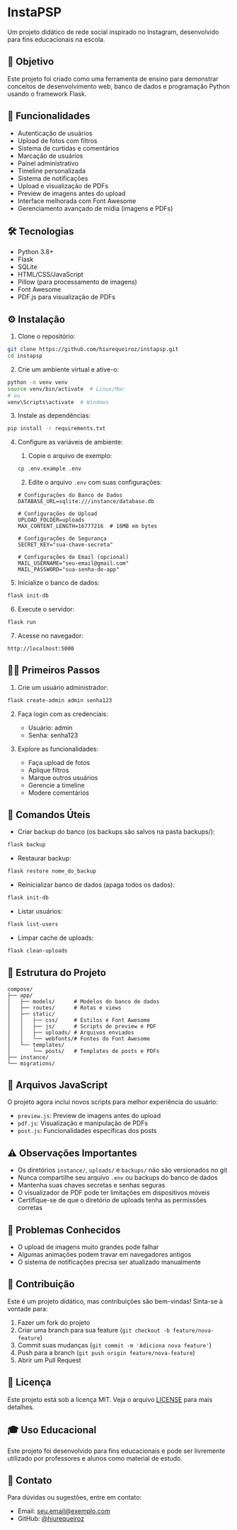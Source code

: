 # InstaPSP

Um projeto didático de rede social inspirado no Instagram, desenvolvido para fins educacionais na escola.

## 🎯 Objetivo

Este projeto foi criado como uma ferramenta de ensino para demonstrar conceitos de desenvolvimento web, banco de dados e programação Python usando o framework Flask.

## 🚀 Funcionalidades

- Autenticação de usuários
- Upload de fotos com filtros
- Sistema de curtidas e comentários
- Marcação de usuários
- Painel administrativo
- Timeline personalizada
- Sistema de notificações
- Upload e visualização de PDFs
- Preview de imagens antes do upload
- Interface melhorada com Font Awesome
- Gerenciamento avançado de mídia (imagens e PDFs)

## 🛠️ Tecnologias

- Python 3.8+
- Flask
- SQLite
- HTML/CSS/JavaScript
- Pillow (para processamento de imagens)
- Font Awesome
- PDF.js para visualização de PDFs

## ⚙️ Instalação

1. Clone o repositório:
```bash
git clone https://github.com/hiurequeiroz/instapsp.git
cd instapsp
```

2. Crie um ambiente virtual e ative-o:
```bash
python -m venv venv
source venv/bin/activate  # Linux/Mac
# ou
venv\Scripts\activate  # Windows
```

3. Instale as dependências:
```bash
pip install -r requirements.txt
```

4. Configure as variáveis de ambiente:
   1. Copie o arquivo de exemplo:
   ```bash
   cp .env.example .env
   ```
   
   2. Edite o arquivo `.env` com suas configurações:
   ```
   # Configurações do Banco de Dados
   DATABASE_URL=sqlite:///instance/database.db
   
   # Configurações de Upload
   UPLOAD_FOLDER=uploads
   MAX_CONTENT_LENGTH=16777216  # 16MB em bytes
   
   # Configurações de Segurança
   SECRET_KEY="sua-chave-secreta"
   
   # Configurações de Email (opcional)
   MAIL_USERNAME="seu-email@gmail.com"
   MAIL_PASSWORD="sua-senha-de-app"
   ```

5. Inicialize o banco de dados:
```bash
flask init-db
```

6. Execute o servidor:
```bash
flask run
```

7. Acesse no navegador:
```
http://localhost:5000
```

## 👨‍💻 Primeiros Passos

1. Crie um usuário administrador:
```bash
flask create-admin admin senha123
```

2. Faça login com as credenciais:
   - Usuário: admin
   - Senha: senha123

3. Explore as funcionalidades:
   - Faça upload de fotos
   - Aplique filtros
   - Marque outros usuários
   - Gerencie a timeline
   - Modere comentários

## 🔧 Comandos Úteis

- Criar backup do banco (os backups são salvos na pasta backups/):
```bash
flask backup
```

- Restaurar backup:
```bash
flask restore nome_do_backup
```

- Reinicializar banco de dados (apaga todos os dados):
```bash
flask init-db
```

- Listar usuários:
```bash
flask list-users
```

- Limpar cache de uploads:
```bash
flask clean-uploads
```

## 📁 Estrutura do Projeto

```
compose/
├── app/
│   ├── models/      # Modelos do banco de dados
│   ├── routes/      # Rotas e views
│   ├── static/      
│   │   ├── css/     # Estilos e Font Awesome
│   │   ├── js/      # Scripts de preview e PDF
│   │   ├── uploads/ # Arquivos enviados
│   │   └── webfonts/# Fontes do Font Awesome
│   └── templates/   
│       └── posts/   # Templates de posts e PDFs
├── instance/        
└── migrations/      
```

## 🔧 Arquivos JavaScript

O projeto agora inclui novos scripts para melhor experiência do usuário:
- `preview.js`: Preview de imagens antes do upload
- `pdf.js`: Visualização e manipulação de PDFs
- `post.js`: Funcionalidades específicas dos posts

## ⚠️ Observações Importantes

- Os diretórios `instance/`, `uploads/` e `backups/` não são versionados no git
- Nunca compartilhe seu arquivo `.env` ou backups do banco de dados
- Mantenha suas chaves secretas e senhas seguras
- O visualizador de PDF pode ter limitações em dispositivos móveis
- Certifique-se de que o diretório de uploads tenha as permissões corretas

## 🐛 Problemas Conhecidos

- O upload de imagens muito grandes pode falhar
- Algumas animações podem travar em navegadores antigos
- O sistema de notificações precisa ser atualizado manualmente

## 👥 Contribuição

Este é um projeto didático, mas contribuições são bem-vindas! Sinta-se à vontade para:

1. Fazer um fork do projeto
2. Criar uma branch para sua feature (`git checkout -b feature/nova-feature`)
3. Commit suas mudanças (`git commit -m 'Adiciona nova feature'`)
4. Push para a branch (`git push origin feature/nova-feature`)
5. Abrir um Pull Request

## 📝 Licença

Este projeto está sob a licença MIT. Veja o arquivo [LICENSE](LICENSE) para mais detalhes.

## 🎓 Uso Educacional

Este projeto foi desenvolvido para fins educacionais e pode ser livremente utilizado por professores e alunos como material de estudo.

## 📧 Contato

Para dúvidas ou sugestões, entre em contato:
- Email: seu.email@exemplo.com
- GitHub: [@hiurequeiroz](https://github.com/hiurequeiroz)
